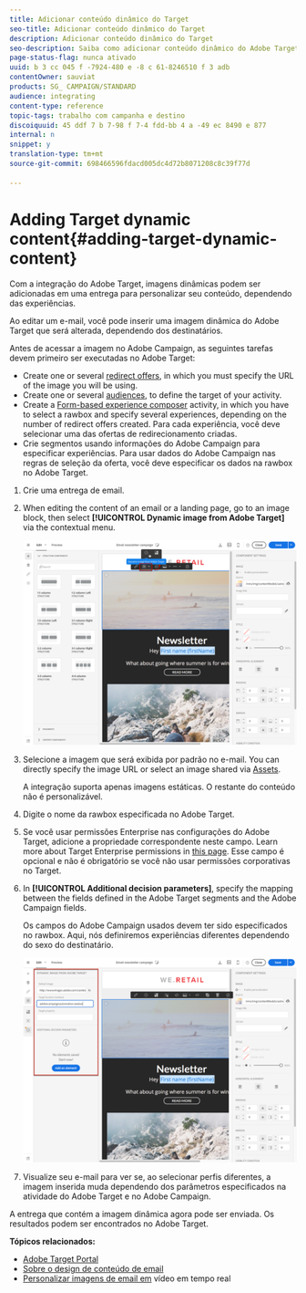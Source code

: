 ```yaml
---
title: Adicionar conteúdo dinâmico do Target
seo-title: Adicionar conteúdo dinâmico do Target
description: Adicionar conteúdo dinâmico do Target
seo-description: Saiba como adicionar conteúdo dinâmico do Adobe Target em uma de sua entrega do Adobe Campaign.
page-status-flag: nunca ativado
uuid: b 3 cc 045 f -7924-480 e -8 c 61-8246510 f 3 adb
contentOwner: sauviat
products: SG_ CAMPAIGN/STANDARD
audience: integrating
content-type: reference
topic-tags: trabalho com campanha e destino
discoiquuid: 45 ddf 7 b 7-98 f 7-4 fdd-bb 4 a -49 ec 8490 e 877
internal: n
snippet: y
translation-type: tm+mt
source-git-commit: 698466596fdacd005dc4d72b8071208c8c39f77d

---
```



# Adding Target dynamic content{#adding-target-dynamic-content}

Com a integração do Adobe Target, imagens dinâmicas podem ser adicionadas em uma entrega para personalizar seu conteúdo, dependendo das experiências.

Ao editar um e-mail, você pode inserir uma imagem dinâmica do Adobe Target que será alterada, dependendo dos destinatários.

Antes de acessar a imagem no Adobe Campaign, as seguintes tarefas devem primeiro ser executadas no Adobe Target:

* Create one or several [redirect offers](https://marketing.adobe.com/resources/help/en_US/tnt/help/t_Creating_a_Redirect_Offer.html), in which you must specify the URL of the image you will be using.
* Create one or several [audiences](https://marketing.adobe.com/resources/help/en_US/target/ov/c_about_segments.html), to define the target of your activity.
* Create a [Form-based experience composer](https://marketing.adobe.com/resources/help/en_US/target/target/t_form_experience_composer.html) activity, in which you have to select a rawbox and specify several experiences, depending on the number of redirect offers created. Para cada experiência, você deve selecionar uma das ofertas de redirecionamento criadas.
* Crie segmentos usando informações do Adobe Campaign para especificar experiências. Para usar dados do Adobe Campaign nas regras de seleção da oferta, você deve especificar os dados na rawbox no Adobe Target.

1. Crie uma entrega de email.
1. When editing the content of an email or a landing page, go to an image block, then select **[!UICONTROL Dynamic image from Adobe Target]** via the contextual menu.

   ![](assets/tar_insert_dynamic_image.png)

1. Selecione a imagem que será exibida por padrão no e-mail. You can directly specify the image URL or select an image shared via [Assets](../../integrating/using/working-with-campaign-and-assets-core-service.md).

   A integração suporta apenas imagens estáticas. O restante do conteúdo não é personalizável.

1. Digite o nome da rawbox especificada no Adobe Target.
1. Se você usar permissões Enterprise nas configurações do Adobe Target, adicione a propriedade correspondente neste campo. Learn more about Target Enterprise permissions in [this page](https://marketing.adobe.com/resources/help/en_US/target/target/properties-overview.html). Esse campo é opcional e não é obrigatório se você não usar permissões corporativas no Target.
1. In **[!UICONTROL Additional decision parameters]**, specify the mapping between the fields defined in the Adobe Target segments and the Adobe Campaign fields.

   Os campos do Adobe Campaign usados devem ter sido especificados no rawbox. Aqui, nós definiremos experiências diferentes dependendo do sexo do destinatário.

   ![](assets/tar_additional_decisionning_parameters.png)

1. Visualize seu e-mail para ver se, ao selecionar perfis diferentes, a imagem inserida muda dependendo dos parâmetros especificados na atividade do Adobe Target e no Adobe Campaign.

A entrega que contém a imagem dinâmica agora pode ser enviada. Os resultados podem ser encontrados no Adobe Target.

**Tópicos relacionados:**

* [Adobe Target Portal](https://marketing.adobe.com/resources/help/en_US/target/a4t/c_campaign_and_target.html)
* [Sobre o design de conteúdo de email](../../designing/using/about-email-content-design.md)
* [Personalizar imagens de email em](https://helpx.adobe.com/marketing-cloud/how-to/email-marketing.html) vídeo em tempo real

